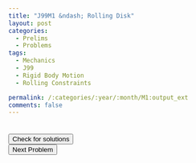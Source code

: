 ```yaml
---
title: "J99M1 &ndash; Rolling Disk"
layout: post
categories:
  - Prelims
  - Problems
tags:
  - Mechanics
  - J99
  - Rigid Body Motion
  - Rolling Constraints

permalink: /:categories/:year/:month/M1:output_ext
comments: false
---
```

<object data="1999J1M.pdf" type="application/pdf" width="100%" height="500"></object>

<div class='navbar'>
	<div float='left'><button onclick="window.location='T3.html'" style='visibility: hidden;'>Previous Problem</button></div>
	<div float='center'><button onclick="window.location='https://princetonprelim.com/prelim/2/'">Check for solutions</button></div>
	<div float='right'><button onclick="window.location='M2.html'" > Next Problem</button></div>
</div>
